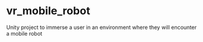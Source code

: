 # vr_mobile_robot
Unity project to immerse a user in an environment where they will encounter a mobile robot
